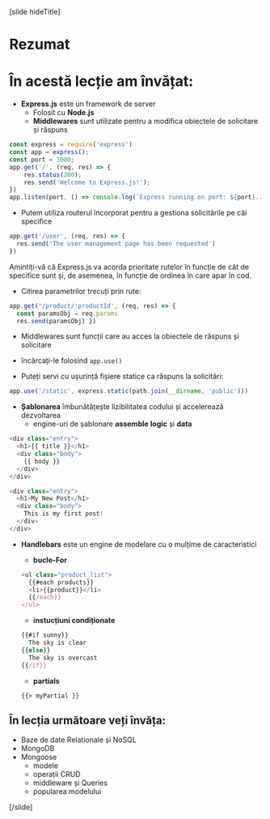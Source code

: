 [slide hideTitle]
# Rezumat


# În acestă lecție am învățat:

- **Express.js** este un framework de server
  - Folosit cu **Node.js**
  - **Middlewares** sunt utilizate pentru a modifica obiectele de solicitare și răspuns

```js
const express = require('express')
const app = express();
const port = 3000;
app.get('/', (req, res) => {
    res.status(200);
    res.send('Welcome to Express.js!');
})
app.listen(port, () => console.log(`Express running on port: ${port}...`));
```

- Putem utiliza routerul încorporat pentru a gestiona solicitările pe căi specifice

```js
app.get('/user', (req, res) => {
  res.send('The user management page has been requested')
})
```

Amintiți-vă că Express.js va acorda prioritate rutelor în funcție de cât de specifice sunt și, de asemenea, în funcție de ordinea în care apar în cod.

- Citirea parametrilor trecuți prin rute:

```js
app.get('/product/:productId', (req, res) => {
  const paramsObj = req.params
  res.send(paramsObj) })
```


- Middlewares sunt funcții care au acces la obiectele de răspuns și solicitare
 - încărcați-le folosind `app.use()`


- Puteți servi cu ușurință fișiere statice ca răspuns la solicitări:

```js
app.use('/static', express.static(path.join(__dirname, 'public')))
```

- **Șablonarea** îmbunătățește lizibilitatea codului și accelerează dezvoltarea
  - engine-uri de șablonare **assemble** **logic** și **data**

```js
<div class="entry">
  <h1>{{ title }}</h1>
  <div class="body">
    {{ body }}
  </div>
</div>

```

```js
<div class="entry">
  <h1>My New Post</h1>
  <div class="body">
    This is my first post!
  </div>
</div>

```

- **Handlebars** este un engine de modelare cu o mulțime de caracteristici

  - **bucle-For**
  ```js
  <ul class="product_list">
    {{#each products}}
    <li>{{product}}</li>
    {{/each}}
  </ul>
  ```
  - **instucțiuni condiționate**
  ```js
  {{#if sunny}}
    The sky is clear
  {{else}}
    The sky is overcast
  {{/if}}

  ```  
  - **partials**
  
  `{{> myPartial }}`
  

## În lecția următoare veți învăța:

- Baze de date Relationale și NoSQL 
- MongoDB
- Mongoose
  - modele
  - operații CRUD 
  - middleware și Queries
  - popularea modelului

[/slide]
